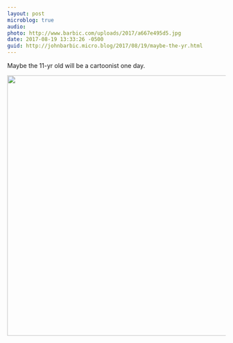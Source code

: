```yaml
---
layout: post
microblog: true
audio: 
photo: http://www.barbic.com/uploads/2017/a667e495d5.jpg
date: 2017-08-19 13:33:26 -0500
guid: http://johnbarbic.micro.blog/2017/08/19/maybe-the-yr.html
---
```

Maybe the 11-yr old will be a cartoonist one day.

<img src="http://www.barbic.com/uploads/2017/a667e495d5.jpg" width="599" height="600" />
